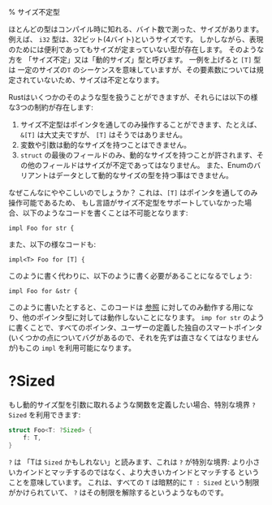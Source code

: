 % サイズ不定型
<!-- % Unsized Types -->

<!-- Most types have a particular size, in bytes, that is knowable at compile time. -->
<!-- For example, an `i32` is thirty-two bits big, or four bytes. However, there are -->
<!-- some types which are useful to express, but do not have a defined size. These are -->
<!-- called ‘unsized’ or ‘dynamically sized’ types. One example is `[T]`. This type -->
<!-- represents a certain number of `T` in sequence. But we don’t know how many -->
<!-- there are, so the size is not known. -->
ほとんどの型はコンパイル時に知れる、バイト数で測った、サイズがあります。
例えば、 `i32` 型は、32ビット(4バイト)というサイズです。
しかしながら、表現のためには便利であってもサイズが定まっていない型が存在します。
そのような方を 「サイズ不定」又は「動的サイズ」型と呼びます。
一例を上げると `[T]` 型は 一定のサイズの`T` のシーケンスを意味していますが、その要素数については規定されていないため、サイズは不定となります。

<!-- Rust understands a few of these types, but they have some restrictions. There -->
<!-- are three: -->
Rustはいくつかのそのような型を扱うことができますが、それらには以下の様な3つの制約が存在します:

<!-- 1. We can only manipulate an instance of an unsized type via a pointer. An ->
<!--    `&[T]` works just fine, but a `[T]` does not. -->
<!-- 2. Variables and arguments cannot have dynamically sized types. -->
<!-- 3. Only the last field in a `struct` may have a dynamically sized type; the -->
<!--    other fields must not. Enum variants must not have dynamically sized types as -->
<!--    data. -->
1. サイズ不定型はポインタを通してのみ操作することができます、たとえば、 `&[T]` は大丈夫ですが、 `[T]` はそうではありません。
2. 変数や引数は動的なサイズを持つことはできません。
3. `struct` の最後のフィールドのみ、動的なサイズを持つことが許されます、その他のフィールドはサイズが不定であってはなりません。
   また、Enumのバリアントはデータとして動的なサイズの型を持つ事はできません。

<!-- So why bother? Well, because `[T]` can only be used behind a pointer, if we -->
<!-- didn’t have language support for unsized types, it would be impossible to write -->
<!-- this: -->
なぜこんなにややこしいのでしょうか？ これは、`[T]` はポインタを通してのみ操作可能であるため、
もし言語がサイズ不定型をサポートしていなかった場合、以下のようなコードを書くことは不可能となります:

```rust,ignore
impl Foo for str {
```

<!-- or -->
また、以下の様なコードも:

```rust,ignore
impl<T> Foo for [T] {
```

<!-- Instead, you would have to write: -->
このように書く代わりに、以下のように書く必要があることになるでしょう:

```rust,ignore
impl Foo for &str {
```

<!-- Meaning, this implementation would only work for [references][ref], and not -->
<!-- other types of pointers. With the `impl for str`, all pointers, including (at -->
<!-- some point, there are some bugs to fix first) user-defined custom smart -->
<!-- pointers, can use this `impl`. -->
このように書いたとすると、このコードは [参照][ref] に対してのみ動作する用になり、他のポインタ型に対しては動作しないことになります。
`imp for str` のように書くことで、すべてのポインタ、ユーザーの定義した独自のスマートポインタ(いくつかの点についてバグがあるので、それを先ずは直さなくてはなりませんが)もこの `impl` を利用可能になります。

[ref]: references-and-borrowing.html

# ?Sized

<!-- If you want to write a function that accepts a dynamically sized type, you -->
<!-- can use the special bound, `?Sized`: -->
もし動的サイズ型を引数に取れるような関数を定義したい場合、特別な境界 `?Sized` を利用できます:

```rust
struct Foo<T: ?Sized> {
    f: T,
}
```

<!-- This `?`, read as “T may be `Sized`”,  means that this bound is special: it -->
<!-- lets us match more kinds, not less. It’s almost like every `T` implicitly has -->
<!-- `T: Sized`, and the `?` undoes this default. -->
`?` は 「Tは `Sized` かもしれない」と読みます、これは `?` が特別な境界: より小さいカインドとマッチするのではなく、より大きいカインドとマッチする ということを意味しています。
これは、すべての `T` は暗黙的に `T : Sized` という制限がかけられていて、 `?` はその制限を解除するというようなものです。
